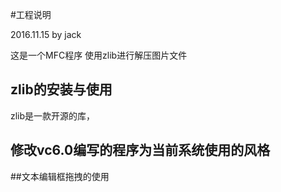 #工程说明

2016.11.15 by jack

这是一个MFC程序
使用zlib进行解压图片文件

## zlib的安装与使用
zlib是一款开源的库，


## 修改vc6.0编写的程序为当前系统使用的风格


##文本编辑框拖拽的使用



